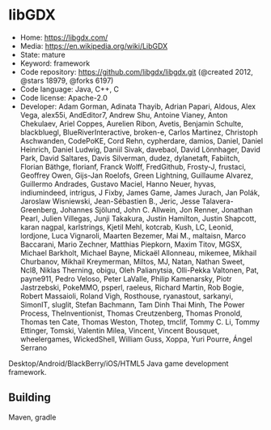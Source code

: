 # libGDX

- Home: https://libgdx.com/
- Media: https://en.wikipedia.org/wiki/LibGDX
- State: mature
- Keyword: framework
- Code repository: https://github.com/libgdx/libgdx.git (@created 2012, @stars 18979, @forks 6197)
- Code language: Java, C++, C
- Code license: Apache-2.0
- Developer: Adam Gorman, Adinata Thayib, Adrian Papari, Aldous, Alex Vega, alex55i, AndEditor7, Andrew Shu, Antoine Vianey, Anton Chekulaev, Ariel Coppes, Aurelien Ribon, Avetis, Benjamin Schulte, blackbluegl, BlueRiverInteractive, broken-e, Carlos Martinez, Christoph Aschwanden, CodePoKE, Cord Rehn, cypherdare, damios, Daniel, Daniel Heinrich, Daniel Ludwig, Daniil Sivak, davebaol, David Lönnhager, David Park, David Saltares, Davis Silverman, dudez, dylanetaft, Fabiitch, Florian Bäthge, florianf, Franck Wolff, FredGithub, Frosty-J, frustaci, Geoffrey Owen, Gijs-Jan Roelofs, Green Lightning, Guillaume Alvarez, Guillermo Andrades, Gustavo Maciel, Hanno Neuer, hyvas, indiumindeed, intrigus, J Fixby, James Game, James Jurach, Jan Polák, Jaroslaw Wisniewski, Jean-Sébastien B., Jeric, Jesse Talavera-Greenberg, Johannes Sjölund, John C. Allwein, Jon Renner, Jonathan Pearl, Julien Villegas, Junji Takakura, Justin Hamilton, Justin Shapcott, karan nagpal, karlstrings, Kjetil Mehl, kotcrab, Kush, LC, Leonid, lordjone, Luca Vignaroli, Maarten Bezemer, Mai M., maltaisn, Marco Baccarani, Mario Zechner, Matthias Piepkorn, Maxim Titov, MGSX, Michael Barkholt, Michael Bayne, Mickaël Allonneau, mikemee, Mikhail Churbanov, Mikhail Kreymerman, Miltos, MJ, Natan, Nathan Sweet, Ncl8, Niklas Therning, obigu, Oleh Palianytsia, Olli-Pekka Valtonen, Pat, payne911, Pedro Veloso, Peter LaValle, Philip Kamenarsky, Piotr Jastrzebski, PokeMMO, psperl, raeleus, Richard Martin, Rob Bogie, Robert Massaioli, Roland Vigh, Rosthouse, ryanastout, sarkanyi, SimonIT, sluglit, Stefan Bachmann, Tam Dinh Thai Minh, The Power Process, TheInventionist, Thomas Creutzenberg, Thomas Pronold, Thomas ten Cate, Thomas Weston, Thotep, tmclif, Tommy C. Li, Tommy Ettinger, Tomski, Valentin Milea, Vincent, Vincent Bousquet, wheelergames, WickedShell, William Guss, Xoppa, Yuri Pourre, Ángel Serrano

Desktop/Android/BlackBerry/iOS/HTML5 Java game development framework.

## Building

Maven, gradle

